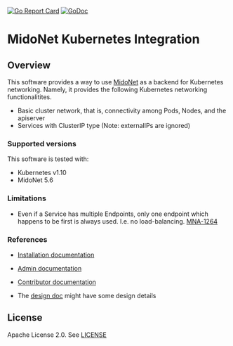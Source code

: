 [![Go Report Card](https://goreportcard.com/badge/github.com/midonet/midonet-kubernetes)](https://goreportcard.com/report/github.com/midonet/midonet-kubernetes)
[![GoDoc](https://godoc.org/github.com/midonet/midonet-kubernetes?status.svg)](https://godoc.org/github.com/midonet/midonet-kubernetes)

# MidoNet Kubernetes Integration

## Overview

This software provides a way to use [MidoNet][MidoNet] as a backend
for Kubernetes networking.  Namely, it provides the following
Kubernetes networking functionalitites.

* Basic cluster network, that is, connectivity among Pods, Nodes, and the apiserver
* Services with ClusterIP type (Note: externalIPs are ignored)

[MidoNet]: https://github.com/midonet/midonet

### Supported versions

This software is tested with:

* Kubernetes v1.10
* MidoNet 5.6

### Limitations

* Even if a Service has multiple Endpoints, only one endpoint which happens
  to be first is always used.  I.e. no load-balancing. [MNA-1264][MNA-1264]

[MNA-1264]: https://midonet.atlassian.net/browse/MNA-1264

### References

* [Installation documentation](./doc/install)

* [Admin documentation](./doc/admin)

* [Contributor documentation](./doc/contributor)

* The [design doc][design] might have some design details

[design]: https://docs.google.com/document/d/1dYwz26I6NXO0MnbUf_pnC2Ihoz1Kdp0Pdm0DmEmGn4I/edit

## License

Apache License 2.0.  See [LICENSE](./LICENSE)
